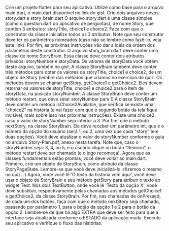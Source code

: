 Crie um projeto flutter para seu aplicativo.
Utilize como base para o arquivo main.dart, o main.dart disponível no link do gist.
Crie dois arquivos novos: story.dart e story_brain.dart
O arquivo story.dart é uma classe simples (como o question.dart do aplicativo de perguntas), de nome Story, que contêm 3 atributos: storyTitle, choice1 e choice2.
Faça com que o construtor da classe inicialize todos os 3 atributos. Note que seu construtor deve ter os parâmetros nomeados (caso não se lembre como fazê-lo, veja este link). Por fim, as próximas instruções vão dar a idéia da ordem dos parâmetros deste construtor.
O arquivo story_brain.dart deve conter uma classe de nome StoryBrain. Essa classe deve conter dois atributos privados: storyNumber e storyData. Os valores de storyData você obtém deste arquivo, também no gist.
A classe StoryBrain também deve conter três métodos para obter os valores de storyTitle, choice1 e choice2, de um objeto de Story (lembre dos métodos que criamos no exercício do quiz. Os métodos devem se chamar getStory, getChoice1 e getChoice2. Eles devem retornar os valores de storyTitle, choice1 e choice2 para o item de storyData, na posição storyNumber.
A classe StoryBrain deve conter um método restart, que deve setar storyNumber para 0
A classe StoryBrain deve conter um método isChoice2Available, que verifica se existe uma "choice2" na história (e vai fazer com que o segundo botão da tela fique invisível, mais sobre isso nas próximas instruções). Existe uma choice2 caso o valor de storyNumber seja inferior a 3.
Por fim, crie o método nextStory, na classe StoryBrain. Ele deve receber um parâmetro int, que é o número da opção do usuário (será 1, ou 2, uma vez que cada "story" tem duas opções). Você deve atualizar o valor de storyNumber conforme o guia no arquivo Story-Plan.pdf, anexo nesta tarefa. Note que, caso o storyNumber seja: 3, 4, ou 5, e o usuário clique no botão "Reinicio", o método restart deve ser chamado (e o jogo recomeça).
Agora que as classes fundamentais estão prontas, você deve voltar ao main.dart. Primeiro, crie um objeto de StoryBrain, como atributo da classe StoryPageState. Lembre-se que você deve inicializá-lo. (fizemos o mesmo no quiz...)
Agora, onde você lê 'O texto da história vem aqui', você deve usar o objeto de StoryBrain e seu método getStory para atribuir o texto ao widget Text.
Nos dois TextButton, onde você lé 'Texto da opção X', você deve substituir, respectivamente pelas chamadas aos métodos getChoice1 e getChoice2, da classe StoryBrain.
Por fim, nas chamadas de onPressed, de cada um dos botões, faça com que o método nextStory seja chamado, passando por parâmetro 1, para o botâo da opção 1 e 2 para o botão da opção 2. Lembre-se de que há algo EXTRA que deve ser feito para que a interface seja atualizada conforme o ESTADO da aplicação muda.
Execute seu aplicativo e verifique o fluxo das histórias.